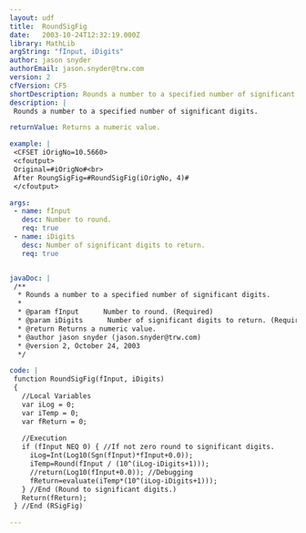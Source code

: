 ```yaml
---
layout: udf
title:  RoundSigFig
date:   2003-10-24T12:32:19.000Z
library: MathLib
argString: "fInput, iDigits"
author: jason snyder
authorEmail: jason.snyder@trw.com
version: 2
cfVersion: CF5
shortDescription: Rounds a number to a specified number of significant digits.
description: |
 Rounds a number to a specified number of significant digits.

returnValue: Returns a numeric value.

example: |
 <CFSET iOrigNo=10.5660>
 <cfoutput>
 Original=#iOrigNo#<br> 
 After RoungSigFig=#RoundSigFig(iOrigNo, 4)#
 </cfoutput>

args:
 - name: fInput
   desc: Number to round.
   req: true
 - name: iDigits
   desc: Number of significant digits to return.
   req: true


javaDoc: |
 /**
  * Rounds a number to a specified number of significant digits.
  * 
  * @param fInput      Number to round. (Required)
  * @param iDigits      Number of significant digits to return. (Required)
  * @return Returns a numeric value. 
  * @author jason snyder (jason.snyder@trw.com) 
  * @version 2, October 24, 2003 
  */

code: |
 function RoundSigFig(fInput, iDigits) 
 {
   //Local Variables
   var iLog = 0;
   var iTemp = 0;
   var fReturn = 0;
 
   //Execution
   if (fInput NEQ 0) { //If not zero round to significant digits.
     iLog=Int(Log10(Sgn(fInput)*fInput+0.0));
     iTemp=Round(fInput / (10^(iLog-iDigits+1)));
     //return(Log10(fInput+0.0)); //Debugging
     fReturn=evaluate(iTemp*(10^(iLog-iDigits+1)));
   } //End (Round to significant digits.)
   Return(fReturn);
 } //End (RSigFig)

---
```


